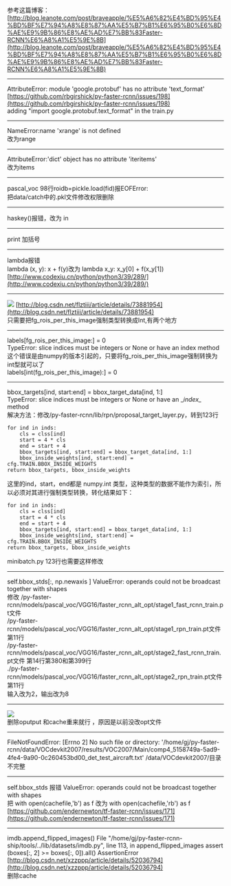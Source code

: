 

参考这篇博客：  
[http://blog.leanote.com/post/braveapple/%E5%A6%82%E4%BD%95%E4%BD%BF%E7%94%A8%E8%87%AA%E5%B7%B1%E6%95%B0%E6%8D%AE%E9%9B%86%E8%AE%AD%E7%BB%83Faster-RCNN%E6%A8%A1%E5%9E%8B](http://blog.leanote.com/post/braveapple/%E5%A6%82%E4%BD%95%E4%BD%BF%E7%94%A8%E8%87%AA%E5%B7%B1%E6%95%B0%E6%8D%AE%E9%9B%86%E8%AE%AD%E7%BB%83Faster-RCNN%E6%A8%A1%E5%9E%8B)  

----------

AttributeError: module 'google.protobuf' has no attribute 'text_format'  
[https://github.com/rbgirshick/py-faster-rcnn/issues/198](https://github.com/rbgirshick/py-faster-rcnn/issues/198)  
adding "import google.protobuf.text_format" in the train.py  


----------
NameError:name 'xrange' is not defined  
改为range

----------

AttributeError:'dict' object has no attribute 'iteritems'  
改为items


----------
pascal_voc 98行roidb=pickle.load(fid)报EOFError:   
把data/catch中的.pkl文件修改权限删除   

----------
haskey()报错，改为 in

----------
print 加括号

----------
lambda报错  
lambda (x, y): x + f(y)改为	lambda x_y: x_y[0] + f(x_y[1])  
[http://www.codexiu.cn/python/python3/39/289/](http://www.codexiu.cn/python/python3/39/289/)


----------
![](https://i.imgur.com/ctsssEr.png)
[http://blog.csdn.net/flztiii/article/details/73881954](http://blog.csdn.net/flztiii/article/details/73881954)  
只需要把fg\_rois\_per\_this\_image强制类型转换成Int,有两个地方

----------
labels[fg\_rois\_per\_this\_image:] = 0  
TypeError: slice indices must be integers or None or have an index method  
这个错误是由numpy的版本引起的，只要将fg\_rois\_per\_this\_image强制转换为int型就可以了  
labels[int(fg\_rois\_per\_this\_image):] = 0  

----------
bbox\_targets[ind, start:end] = bbox\_target\_data[ind, 1:]  
TypeError: slice indices must be integers or None or have an \__index\__ method  
解决方法：修改/py\-faster\-rcnn/lib/rpn/proposal\_target\_layer.py，转到123行  

    for ind in inds:  
        cls = clss[ind]  
        start = 4 * cls  
        end = start + 4  
        bbox_targets[ind, start:end] = bbox_target_data[ind, 1:]  
        bbox_inside_weights[ind, start:end] = cfg.TRAIN.BBOX_INSIDE_WEIGHTS  
    return bbox_targets, bbox_inside_weights  

这里的ind，start，end都是 numpy.int 类型，这种类型的数据不能作为索引，所以必须对其进行强制类型转换，转化结果如下：  

    for ind in inds:  
        cls = clss[ind]  
        start = 4 * cls  
        end = start + 4  
        bbox_targets[ind, start:end] = bbox_target_data[ind, 1:]  
        bbox_inside_weights[ind, start:end] = cfg.TRAIN.BBOX_INSIDE_WEIGHTS    
	return bbox_targets, bbox_inside_weights
minibatch.py 123行也需要这样修改

----------
self.bbox_stds[:, np.newaxis ] ValueError: operands could not be broadcast together with shapes  
修改 /py-faster-rcnn/models/pascal_voc/VGG16/faster_rcnn_alt_opt/stage1_fast_rcnn_train.pt文件  
/py-faster-rcnn/models/pascal_voc/VGG16/faster_rcnn_alt_opt/stage1_rpn_train.pt文件
第11行    
/py-faster-rcnn/models/pascal_voc/VGG16/faster_rcnn_alt_opt/stage2_fast_rcnn_train.pt文件
第14行第380和第399行   
./py-faster-rcnn/models/pascal_voc/VGG16/faster_rcnn_alt_opt/stage2_rpn_train.pt文件
第11行  
输入改为2，输出改为8

----------
![](https://i.imgur.com/3064vSt.png)  
删除oputput 和cache重来就行 ，原因是以前没改opt文件  

----------
FileNotFoundError: [Errno 2] No such file or directory: '/home/gj/py-faster-rcnn/data/VOCdevkit2007/results/VOC2007/Main/comp4_5158749a-5ad9-4fe4-9a90-0c260453bd00_det_test_aircraft.txt'
/data/VOCdevkit2007/目录不完整

----------
self.bbox_stds 报错 ValueError: operands could not be broadcast together with shapes   
把 with open(cachefile,'b') as f 改为 with open(cachefile,'rb') as f  
[https://github.com/endernewton/tf-faster-rcnn/issues/171](https://github.com/endernewton/tf-faster-rcnn/issues/171) 

----------
imdb.append_flipped_images()   File "/home/gj/py-faster-rcnn-ship/tools/../lib/datasets/imdb.py", line 113, in append_flipped_images     assert (boxes[:, 2] >= boxes[:, 0]).all() AssertionError
[http://blog.csdn.net/xzzppp/article/details/52036794](http://blog.csdn.net/xzzppp/article/details/52036794)   
删除cache

